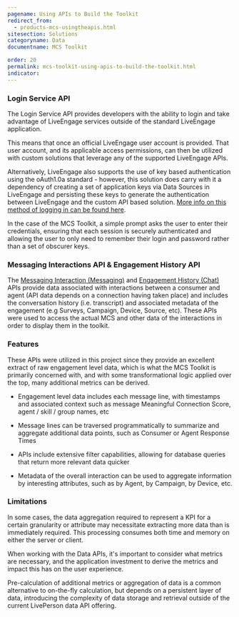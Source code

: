 ```yaml
---
pagename: Using APIs to Build the Toolkit
redirect_from:
  - products-mcs-usingtheapis.html
sitesection: Solutions
categoryname: Data
documentname: MCS Toolkit

order: 20
permalink: mcs-toolkit-using-apis-to-build-the-toolkit.html
indicator:
---
```


### Login Service API

The Login Service API provides developers with the ability to login and take advantage of LiveEngage services outside of the standard LiveEngage application.

This means that once an official LiveEngage user account is provided. That user account, and its applicable access permissions, can then be utilized with custom solutions that leverage any of the supported LiveEngage APIs.

Alternatively, LiveEngage also supports the use of key based authentication using the oAuth1.0a standard - however, this solution does carry with it a dependency of creating a set of application keys via Data Sources in LiveEngage and persisting these keys to generate the authentication between LiveEngage and the custom API based solution. [More info on this method of logging in can be found here](guides-authentication-introduction.html).

In the case of the MCS Toolkit, a simple prompt asks the user to enter their credentials, ensuring that each session is securely authenticated and allowing the user to only need to remember their login and password rather than a set of obscurer keys.

### Messaging Interactions API & Engagement History API

The [Messaging Interaction (Messaging)](data-messaging-interactions-conversations.html) and [Engagement History (Chat)](data-engagement-history-overview.html) APIs provide data associated with interactions between a consumer and agent (API data depends on a connection having taken place) and includes the conversation history (i.e. transcript) and associated metadata of the engagement (e.g Surveys, Campaign, Device, Source, etc). These APIs were used to access the actual MCS and other data of the interactions in order to display them in the toolkit.

### Features

These APIs were utilized in this project since they provide an excellent extract of raw engagement level data, which is what the MCS Toolkit is primarily concerned with, and with some transformational logic applied over the top, many additional metrics can be derived.

* Engagement level data includes each message line, with timestamps and associated context such as message Meaningful Connection Score, agent / skill / group names, etc

* Message lines can be traversed programmatically to summarize and aggregate additional data points, such as Consumer or Agent Response Times

* APIs include extensive filter capabilities, allowing for database queries that return more relevant data quicker

* Metadata of the overall interaction can be used to aggregate information by interesting attributes, such as by Agent, by Campaign, by Device, etc.

### Limitations

In some cases, the data aggregation required to represent a KPI for a certain granularity or attribute may necessitate extracting more data than is immediately required.  This processing consumes both time and memory on either the server or client.

When working with the Data APIs, it's important to consider what metrics are necessary, and the application investment to derive the metrics and impact this has on the user experience.

Pre-calculation of additional metrics or aggregation of data is a common alternative to on-the-fly calculation, but depends on a persistent layer of data, introducing the complexity of data storage and retrieval outside of the current LivePerson data API offering.
